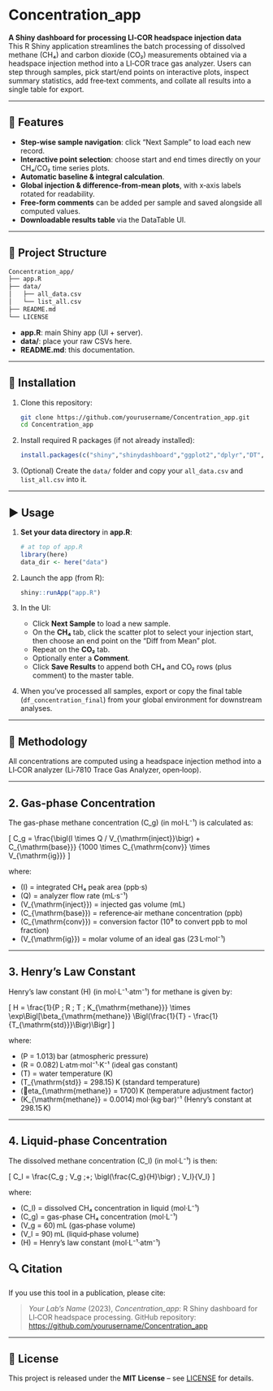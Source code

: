 # Concentration_app


**A Shiny dashboard for processing LI‑COR headspace injection data**  
This R Shiny application streamlines the batch processing of dissolved methane (CH₄) and carbon dioxide (CO₂) measurements obtained via a headspace injection method into a LI‑COR trace gas analyzer. Users can step through samples, pick start/end points on interactive plots, inspect summary statistics, add free‑text comments, and collate all results into a single table for export.

---

## 🚀 Features

- **Step‑wise sample navigation**: click “Next Sample” to load each new record.  
- **Interactive point selection**: choose start and end times directly on your CH₄/CO₂ time series plots.  
- **Automatic baseline & integral calculation**.  
- **Global injection & difference‑from‑mean plots**, with x‑axis labels rotated for readability.  
- **Free‑form comments** can be added per sample and saved alongside all computed values.  
- **Downloadable results table** via the DataTable UI.  

---

## 📂 Project Structure

```bash
Concentration_app/
├── app.R
├── data/
│   ├── all_data.csv
│   └── list_all.csv
├── README.md
└── LICENSE
```

- **app.R**: main Shiny app (UI + server).  
- **data/**: place your raw CSVs here.  
- **README.md**: this documentation.  

---

## 🔧 Installation

1. Clone this repository:
   ```bash
   git clone https://github.com/yourusername/Concentration_app.git
   cd Concentration_app
   ```

2. Install required R packages (if not already installed):
   ```r
   install.packages(c("shiny","shinydashboard","ggplot2","dplyr","DT","here"))
   ```

3. (Optional) Create the `data/` folder and copy your `all_data.csv` and `list_all.csv` into it.

---

## ▶️ Usage

1. **Set your data directory** in **app.R**:
   ```r
   # at top of app.R
   library(here)
   data_dir <- here("data")
   ```

2. Launch the app (from R):
   ```r
   shiny::runApp("app.R")
   ```

3. In the UI:
   - Click **Next Sample** to load a new sample.  
   - On the **CH₄** tab, click the scatter plot to select your injection start, then choose an end point on the “Diff from Mean” plot.  
   - Repeat on the **CO₂** tab.  
   - Optionally enter a **Comment**.  
   - Click **Save Results** to append both CH₄ and CO₂ rows (plus comment) to the master table.  

4. When you’ve processed all samples, export or copy the final table (`df_concentration_final`) from your global environment for downstream analyses.

---

## 📐 Methodology

All concentrations are computed using a headspace injection method into a LI‑COR analyzer (Li‑7810 Trace Gas Analyzer, open‑loop).

---

## 2. Gas-phase Concentration

The gas-phase methane concentration \(C_g\) (in mol·L⁻¹) is calculated as:

\[
C_g = \frac{\bigl(I \times Q / V_{\mathrm{inject}}\bigr) + C_{\mathrm{base}}}
          {1000 \times C_{\mathrm{conv}} \times V_{\mathrm{ig}}}
\]

where:

- \(I\) = integrated CH₄ peak area (ppb·s)  
- \(Q\) = analyzer flow rate (mL·s⁻¹)  
- \(V_{\mathrm{inject}}\) = injected gas volume (mL)  
- \(C_{\mathrm{base}}\) = reference‑air methane concentration (ppb)  
- \(C_{\mathrm{conv}}\) = conversion factor (10⁹ to convert ppb to mol fraction)  
- \(V_{\mathrm{ig}}\) = molar volume of an ideal gas (23 L·mol⁻¹)  

---

## 3. Henry’s Law Constant

Henry’s law constant \(H\) (in mol·L⁻¹·atm⁻¹) for methane is given by:

\[
H = \frac{1}{P \; R \; T \; K_{\mathrm{methane}}}
    \times \exp\Bigl[\beta_{\mathrm{methane}} 
    \Bigl(\frac{1}{T} - \frac{1}{T_{\mathrm{std}}}\Bigr)\Bigr]
\]

where:

- \(P = 1.013\) bar (atmospheric pressure)  
- \(R = 0.082\) L·atm·mol⁻¹·K⁻¹ (ideal gas constant)  
- \(T\) = water temperature (K)  
- \(T_{\mathrm{std}} = 298.15\) K (standard temperature)  
- \(eta_{\mathrm{methane}} = 1700\) K (temperature adjustment factor)  
- \(K_{\mathrm{methane}} = 0.0014\) mol·(kg·bar)⁻¹ (Henry’s constant at 298.15 K)  

---

## 4. Liquid-phase Concentration

The dissolved methane concentration \(C_l\) (in mol·L⁻¹) is then:

\[
C_l = \frac{C_g \; V_g \;+\; \bigl(\frac{C_g}{H}\bigr) \; V_l}{V_l}
\]

where:

- \(C_l\) = dissolved CH₄ concentration in liquid (mol·L⁻¹)  
- \(C_g\) = gas-phase CH₄ concentration (mol·L⁻¹)  
- \(V_g = 60\) mL (gas‑phase volume)  
- \(V_l = 90\) mL (liquid‑phase volume)  
- \(H\) = Henry’s law constant (mol·L⁻¹·atm⁻¹)  


## 🔍 Citation

If you use this tool in a publication, please cite:

> *Your Lab’s Name* (2023), *Concentration_app*: R Shiny dashboard for LI‑COR headspace processing. GitHub repository: https://github.com/yourusername/Concentration_app

---

## 📝 License

This project is released under the **MIT License** – see [LICENSE](LICENSE) for details.

